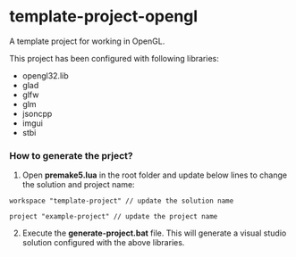 # template-project-opengl
A template project for working in OpenGL.

This project has been configured with following libraries:
* opengl32.lib
* glad
* glfw
* glm
* jsoncpp
* imgui
* stbi

### How to generate the prject?
1. Open **premake5.lua** in the root folder and update below lines to change the solution and project name:

 ```
workspace "template-project" // update the solution name
```

```
project "example-project" // update the project name
```

2. Execute the **generate-project.bat** file. This will generate a visual studio solution configured with the above libraries.
